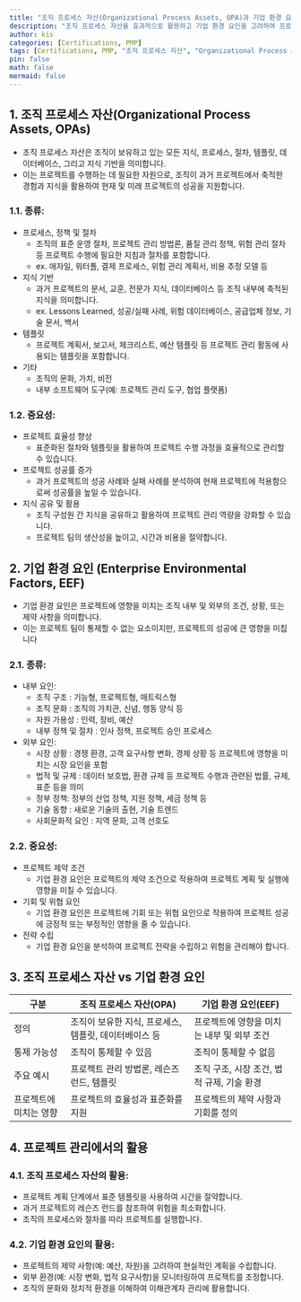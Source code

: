```yaml
---
title: "조직 프로세스 자산(Organizational Process Assets, OPA)과 기업 환경 요인(Enterprise Environmental Factors, EEF)이란?"
description: "조직 프로세스 자산을 효과적으로 활용하고 기업 환경 요인을 고려하여 프로젝트를 계획하고 실행해야 프로젝트 성공률을 높일 수 있습니다."
author: kis
categories: [Certifications, PMP]
tags: [Certifications, PMP, "조직 프로세스 자산", "Organizational Process Assets", "기업 환경 요인", "Enterprise Environmental Factors", OPA, EEF]
pin: false
math: false
mermaid: false
---
```


## 1. 조직 프로세스 자산(Organizational Process Assets, OPAs)
- 조직 프로세스 자산은 조직이 보유하고 있는 모든 지식, 프로세스, 절차, 템플릿, 데이터베이스, 그리고 지식 기반을 의미합니다.
- 이는 프로젝트를 수행하는 데 필요한 자원으로, 조직이 과거 프로젝트에서 축적한 경험과 지식을 활용하여 현재 및 미래 프로젝트의 성공을 지원합니다.

### 1.1. 종류:
- 프로세스, 정책 및 절차
    - 조직의 표준 운영 절차, 프로젝트 관리 방법론, 품질 관리 정책, 위험 관리 절차 등 프로젝트 수행에 필요한 지침과 절차를 포함합니다.
    - ex. 애자일, 워터폴, 결제 프로세스, 위험 관리 계획서, 비용 추정 모델 등
- 지식 기반
    - 과거 프로젝트의 문서, 교훈, 전문가 지식, 데이터베이스 등 조직 내부에 축적된 지식을 의미합니다.
    - ex. Lessons Learned, 성공/실패 사례, 위험 데이터베이스, 공급업체 정보, 기술 문서, 백서
- 템플릿
    - 프로젝트 계획서, 보고서, 체크리스트, 예산 템플릿 등 프로젝트 관리 활동에 사용되는 템플릿을 포함합니다.
- 기타
    - 조직의 문화, 가치, 비전
    - 내부 소프트웨어 도구(예: 프로젝트 관리 도구, 협업 플랫폼)

### 1.2. 중요성:
- 프로젝트 효율성 향상
    - 표준화된 절차와 템플릿을 활용하여 프로젝트 수행 과정을 효율적으로 관리할 수 있습니다.
- 프로젝트 성공률 증가
    - 과거 프로젝트의 성공 사례와 실패 사례를 분석하여 현재 프로젝트에 적용함으로써 성공률을 높일 수 있습니다.
- 지식 공유 및 활용
    - 조직 구성원 간 지식을 공유하고 활용하여 프로젝트 관리 역량을 강화할 수 있습니다.    
    - 프로젝트 팀의 생산성을 높이고, 시간과 비용을 절약합니다.

## 2. 기업 환경 요인 (Enterprise Environmental Factors, EEF)
- 기업 환경 요인은 프로젝트에 영향을 미치는 조직 내부 및 외부의 조건, 상황, 또는 제약 사항을 의미합니다. 
- 이는 프로젝트 팀이 통제할 수 없는 요소이지만, 프로젝트의 성공에 큰 영향을 미칩니다

### 2.1. 종류:
- 내부 요인:
    - 조직 구조 : 기능형, 프로젝트형, 매트릭스형
    - 조직 문화 : 조직의 가치관, 신념, 행동 양식 등
    - 자원 가용성 : 인력, 장비, 예산
    - 내부 정책 및 절차 : 인사 정책, 프로젝트 승인 프로세스
- 외부 요인:
    - 시장 상황 : 경쟁 환경, 고객 요구사항 변화, 경제 상황 등 프로젝트에 영향을 미치는 시장 요인을 포함
    - 법적 및 규제 : 데이터 보호법, 환경 규제 등 프로젝트 수행과 관련된 법률, 규제, 표준 등을 의미
    - 정부 정책: 정부의 산업 정책, 지원 정책, 세금 정책 등
    - 기술 동향 : 새로운 기술의 출현, 기술 트렌드
    - 사회문화적 요인 : 지역 문화, 고객 선호도

### 2.2. 중요성:    
- 프로젝트 제약 조건
    - 기업 환경 요인은 프로젝트의 제약 조건으로 작용하여 프로젝트 계획 및 실행에 영향을 미칠 수 있습니다.
- 기회 및 위협 요인
    - 기업 환경 요인은 프로젝트에 기회 또는 위협 요인으로 작용하여 프로젝트 성공에 긍정적 또는 부정적인 영향을 줄 수 있습니다.
- 전략 수립
    - 기업 환경 요인을 분석하여 프로젝트 전략을 수립하고 위험을 관리해야 합니다.


## 3. 조직 프로세스 자산 vs 기업 환경 요인

|구분 | 조직 프로세스 자산(OPA) | 기업 환경 요인(EEF) |
|---|---|---|
| 정의	| 조직이 보유한 지식, 프로세스, 템플릿, 데이터베이스 등	| 프로젝트에 영향을 미치는 내부 및 외부 조건| 
| 통제 가능성	| 조직이 통제할 수 있음	| 조직이 통제할 수 없음 | 
| 주요 예시	| 프로젝트 관리 방법론, 레슨즈 런드, 템플릿	| 조직 구조, 시장 조건, 법적 규제, 기술 환경 | 
| 프로젝트에 미치는 영향	| 프로젝트의 효율성과 표준화를 지원	| 프로젝트의 제약 사항과 기회를 정의 | 

## 4. 프로젝트 관리에서의 활용
### 4.1. 조직 프로세스 자산의 활용:
- 프로젝트 계획 단계에서 표준 템플릿을 사용하여 시간을 절약합니다.
- 과거 프로젝트의 레슨즈 런드를 참조하여 위험을 최소화합니다.
- 조직의 프로세스와 절차를 따라 프로젝트를 실행합니다.

### 4.2. 기업 환경 요인의 활용:
- 프로젝트의 제약 사항(예: 예산, 자원)을 고려하여 현실적인 계획을 수립합니다.
- 외부 환경(예: 시장 변화, 법적 요구사항)을 모니터링하여 프로젝트를 조정합니다.
- 조직의 문화와 정치적 환경을 이해하여 이해관계자 관리에 활용합니다.    
